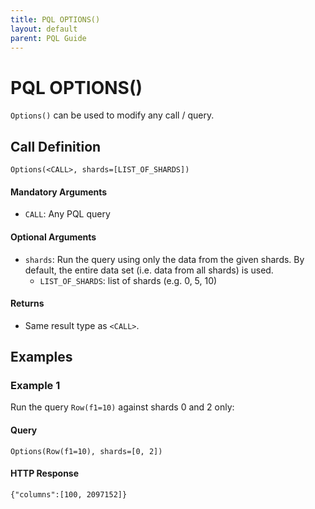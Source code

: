 ```yaml
---
title: PQL OPTIONS()
layout: default
parent: PQL Guide
---
```


# PQL OPTIONS()

`Options()` can be used to modify any call / query.

## Call Definition
```
Options(<CALL>, shards=[LIST_OF_SHARDS])
```

#### Mandatory Arguments
- `CALL`: Any PQL query

#### Optional Arguments
- `shards`: Run the query using only the data from the given shards. By default, the entire data set (i.e. data from all shards) is used.
  - `LIST_OF_SHARDS`: list of shards (e.g. 0, 5, 10)

#### Returns
- Same result type as `<CALL>`.

## Examples

### Example 1
Run the query `Row(f1=10)` against shards 0 and 2 only:

#### Query
```pql
Options(Row(f1=10), shards=[0, 2])
```
#### HTTP Response
```
{"columns":[100, 2097152]}
```

